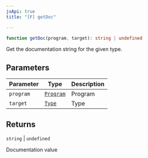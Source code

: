 ```yaml
---
jsApi: true
title: "[F] getDoc"

---
```

```ts
function getDoc(program, target): string | undefined
```

Get the documentation string for the given type.

## Parameters

| Parameter | Type | Description |
| ------ | ------ | ------ |
| `program` | [`Program`](../interfaces/Program.md) | Program |
| `target` | [`Type`](../type-aliases/Type.md) | Type |

## Returns

`string` \| `undefined`

Documentation value
